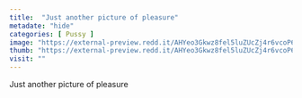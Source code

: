 ```yaml
---
title:  "Just another picture of pleasure"
metadate: "hide"
categories: [ Pussy ]
image: "https://external-preview.redd.it/AHYeo3Gkwz8fel5luZUcZj4r6vcoP6uxbZ-IJA03WGc.jpg?auto=webp&s=b093af65ff5417f10f5e6f0c70fd68a13af25b9a"
thumb: "https://external-preview.redd.it/AHYeo3Gkwz8fel5luZUcZj4r6vcoP6uxbZ-IJA03WGc.jpg?width=640&crop=smart&auto=webp&s=98055a89396abb16188484ae7c6d93711f5fe660"
visit: ""
---
```

Just another picture of pleasure
